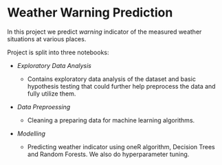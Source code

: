 # Weather Warning Prediction

In this project we predict *warning* indicator of the measured weather situations at various places.

Project is split into three notebooks:

- *Exploratory Data Analysis*
    - Contains exploratory data analysis of the dataset and basic hypothesis testing that could further help preprocess the data and fully utilize them.

- *Data Preproessing*
    - Cleaning a preparing data for machine learning algorithms.

- *Modelling*
    - Predicting weather indicator using oneR algorithm, Decision Trees and Random Forests. We also do hyperparameter tuning.
    

